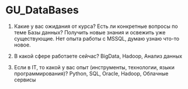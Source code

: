 # GU_DataBases

1) Какие у вас ожидания от курса? Есть ли конкретные вопросы по теме Базы данных?
	Получить новые знания и освежить уже существующие. Нет опыта работы с MSSQL, думаю узнаю что-то новое.

2) В какой сфере работаете сейчас?
	BigData, Hadoop, Анализ данных

3) Если в IT, то какой у вас опыт (инструменты, технологии, языки программирования)?
	Python, SQL, Oracle, Hadoop, Облачные сервисы